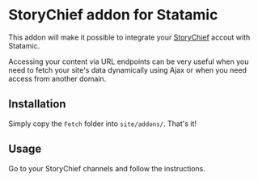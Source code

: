 # StoryChief addon for Statamic

This addon will make it possible to integrate your [StoryChief](https://storychief.io) accout with Statamic.

Accessing your content via URL endpoints can be very useful when you need to fetch your site's data dynamically using Ajax or when you need access from another domain.

## Installation

Simply copy the `Fetch` folder into `site/addons/`. That's it!

## Usage
Go to your StoryChief channels and follow the instructions.